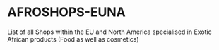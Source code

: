 # AFROSHOPS-EUNA
List of all  Shops  within  the  EU  and North America  specialised  in  Exotic  African products (Food as well  as cosmetics)
